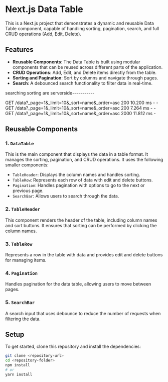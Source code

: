 # Next.js Data Table

This is a Next.js project that demonstrates a dynamic and reusable Data Table component, capable of handling sorting, pagination, search, and full CRUD operations (Add, Edit, Delete).

## Features

- **Reusable Components**: The Data Table is built using modular components that can be reused across different parts of the application.
- **CRUD Operations**: Add, Edit, and Delete items directly from the table.
- **Sorting and Pagination**: Sort by columns and navigate through pages.
- **Search**: A debounced search functionality to filter data in real-time.

searching sorting  are serverside-----------

GET /data?_page=1&_limit=10&_sort=name&_order=asc 200 10.200 ms - -
GET /data?_page=1&_limit=10&_sort=name&_order=asc 200 7.264 ms - -
GET /data?_page=1&_limit=10&_sort=name&_order=asc 2000 11.812 ms -





## Reusable Components

### 1. `DataTable`
This is the main component that displays the data in a table format. It manages the sorting, pagination, and CRUD operations. It uses the following smaller components:
- `TableHeader`: Displays the column names and handles sorting.
- `TableRow`: Represents each row of data with edit and delete buttons.
- `Pagination`: Handles pagination with options to go to the next or previous page.
- `SearchBar`: Allows users to search through the data.

### 2. `TableHeader`
This component renders the header of the table, including column names and sort buttons. It ensures that sorting can be performed by clicking the column names.

### 3. `TableRow`
Represents a row in the table with data and provides edit and delete buttons for managing items.

### 4. `Pagination`
Handles pagination for the data table, allowing users to move between pages.

### 5. `SearchBar`
A search input that uses debounce to reduce the number of requests when filtering the data.

## Setup

To get started, clone this repository and install the dependencies:

```bash
git clone <repository-url>
cd <repository-folder>
npm install
# or
yarn install
